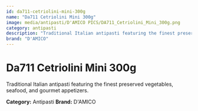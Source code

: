```yaml
---
id: da711-cetriolini-mini-300g
name: "Da711 Cetriolini Mini 300g"
image: media/antipasti/D'AMICO PICS/DA711_Cetriolini_Mini_300g.png
category: antipasti
description: "Traditional Italian antipasti featuring the finest preserved vegetables, seafood, and gourmet appetizers."
brand: "D'AMICO"
---
```


# Da711 Cetriolini Mini 300g

Traditional Italian antipasti featuring the finest preserved vegetables, seafood, and gourmet appetizers.

**Category:** Antipasti
**Brand:** D'AMICO
